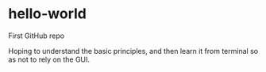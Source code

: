 # hello-world
First GitHub repo

Hoping to understand the basic principles, and then learn it from terminal so as not to rely on the GUI.
